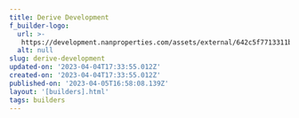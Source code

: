 ```yaml
---
title: Derive Development
f_builder-logo:
  url: >-
   https://development.nanproperties.com/assets/external/642c5f7713311b0c574817c3_ur-lex-us-15122020-32848180019-derive-ff.png
  alt: null
slug: derive-development
updated-on: '2023-04-04T17:33:55.012Z'
created-on: '2023-04-04T17:33:55.012Z'
published-on: '2023-04-05T16:58:08.139Z'
layout: '[builders].html'
tags: builders
---
```



